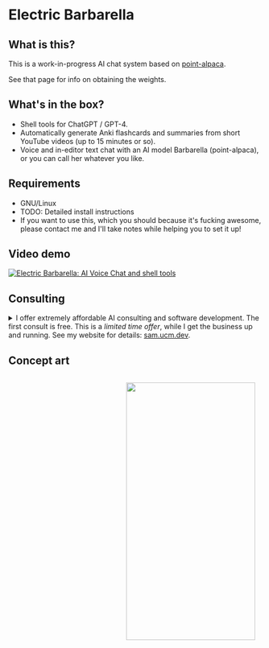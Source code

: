 # Electric Barbarella

## What is this?

This is a work-in-progress AI chat system based on [point-alpaca](https://github.com/pointnetwork/point-alpaca).

See that page for info on obtaining the weights.

## What's in the box?

- Shell tools for ChatGPT / GPT-4.
- Automatically generate Anki flashcards and summaries from short YouTube videos (up to 15 minutes or so).
- Voice and in-editor text chat with an AI model Barbarella (point-alpaca), or you can call her whatever you like.

## Requirements

- GNU/Linux
- TODO: Detailed install instructions
- If you want to use this, which you should because it's fucking awesome, please contact me and I'll take notes while helping you to set it up!

## Video demo

[![Electric Barbarella: AI Voice Chat and shell tools](http://img.youtube.com/vi/q8Cl2fZTyOs/0.jpg)](http://www.youtube.com/watch?v=q8Cl2fZTyOs "Electric Barbarella: AI Voice Chat and shell tools")

## Consulting

<details>
<summary>
I offer extremely affordable AI consulting and software development. The first consult is free. This is a <i>limited time offer</i>, while I get the business up and running. See my website for details: <a href="https://sam.ucm.dev/">sam.ucm.dev</a>.
</summary>

Don't miss out on this exceptional opportunity to grow and advance your business at unparalleled affordable rates! For a limited time only, I'm offering <i>FREE</i> first AI consultation and highly cost-effective software development services as I launch my innovative AI business venture.

The world has already realized the power of artificial intelligence, and it's time for you to seize the potential that AI can offer to your business. By availing my exceptional services, you get access to:

1. Profound consultation to identify the AI solutions that effectively align with your business needs.

2. Cutting-edge software development crafted to optimize your business processes, enhance productivity, and unlock new growth opportunities.

3. Tailored AI strategies designed to keep you at the forefront of the constantly changing and competitive business landscape.

Take advantage of this timely and exclusive offer while it lasts! Together, we can revolutionize your business to new heights and harness the limitless potential of AI. Remember, the first consultation is <i>FREE</i> with absolutely no strings attached. Don't let this opportunity slip away! Schedule your consult today!
</details>

## Concept art

<img style="float:right; border-radius: 1em; padding: 1em;" src="https://sam.ucm.dev/pix/barbarella.jpg" height="512" width="256">
